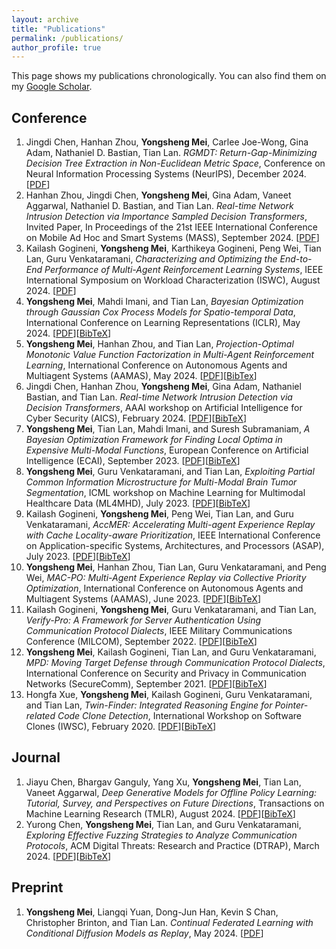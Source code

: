 ```yaml
---
layout: archive
title: "Publications"
permalink: /publications/
author_profile: true
---
```

This page shows my publications chronologically. You can also find them on my [Google Scholar](https://scholar.google.com/citations?user=y4Qyp24AAAAJ&hl=en).

Conference
------
1. Jingdi Chen, Hanhan Zhou, **Yongsheng Mei**, Carlee Joe-Wong, Gina Adam, Nathaniel D. Bastian, Tian Lan. *RGMDT: Return-Gap-Minimizing Decision Tree Extraction in Non-Euclidean Metric Space*, Conference on Neural Information Processing Systems (NeurIPS), December 2024. [[PDF](https://arxiv.org/pdf/2410.16517)]
2. Hanhan Zhou, Jingdi Chen, **Yongsheng Mei**, Gina Adam, Vaneet Aggarwal, Nathaniel D. Bastian, and Tian Lan. *Real-time Network Intrusion Detection via Importance Sampled Decision Transformers*, Invited Paper, In Proceedings of the 21st IEEE International Conference on Mobile Ad Hoc and Smart Systems (MASS), September 2024. [[PDF](https://ieeexplore.ieee.org/abstract/document/10723680)]
3. Kailash Gogineni, **Yongsheng Mei**, Karthikeya Gogineni, Peng Wei, Tian Lan, Guru Venkataramani, *Characterizing and Optimizing the End-to-End Performance of Multi-Agent Reinforcement Learning Systems*, IEEE International Symposium on Workload Characterization (ISWC), August 2024. [[PDF](https://bpb-us-w2.wpmucdn.com/web.seas.gwu.edu/dist/9/15/files/2024/08/IISWC_2024_Kailash.pdf)]
4. **Yongsheng Mei**, Mahdi Imani, and Tian Lan, *Bayesian Optimization through Gaussian Cox Process Models for Spatio-temporal Data*, International Conference on Learning Representations (ICLR), May 2024. [[PDF](https://ysmei97.github.io/files/papers/BO_GCP.pdf)][[BibTeX](http://ysmei97.github.io/files/bib/gcpbo.txt)]
5. **Yongsheng Mei**, Hanhan Zhou, and Tian Lan, *Projection-Optimal Monotonic Value Function Factorization in Multi-Agent Reinforcement Learning*, International Conference on Autonomous Agents and Multiagent Systems (AAMAS), May 2024. [[PDF](https://ysmei97.github.io/files/papers/QPRO.pdf)][[BibTex](http://ysmei97.github.io/files/bib/qpro.txt)]
6. Jingdi Chen, Hanhan Zhou, **Yongsheng Mei**, Gina Adam, Nathaniel Bastian, and Tian Lan. *Real-time Network Intrusion Detection via Decision Transformers*, AAAI workshop on Artificial Intelligence for Cyber Security (AICS), February 2024. [[PDF](https://arxiv.org/pdf/2312.07696.pdf)][[BibTeX](http://ysmei97.github.io/files/bib/realtime.txt)]
7. **Yongsheng Mei**, Tian Lan, Mahdi Imani, and Suresh Subramaniam, *A Bayesian Optimization Framework for Finding Local Optima in Expensive Multi-Modal Functions*, European Conference on Artificial Intelligence (ECAI), September 2023. [[PDF](https://arxiv.org/pdf/2210.06635.pdf)][[BibTeX](http://ysmei97.github.io/files/bib/bayesian.txt)]
8. **Yongsheng Mei**, Guru Venkataramani, and Tian Lan, *Exploiting Partial Common Information Microstructure for Multi-Modal Brain Tumor Segmentation*, ICML workshop on Machine Learning for Multimodal Healthcare Data (ML4MHD), July 2023. [[PDF](https://arxiv.org/pdf/2302.02521.pdf)][[BibTeX](http://ysmei97.github.io/files/bib/exploiting.txt)]
9. Kailash Gogineni, **Yongsheng Mei**, Peng Wei, Tian Lan, and Guru Venkataramani, *AccMER: Accelerating Multi-agent Experience Replay with Cache Locality-aware Prioritization*, IEEE International Conference on Application-specific Systems, Architectures, and Processors (ASAP), July 2023. [[PDF](https://arxiv.org/pdf/2306.00187.pdf)][[BibTeX](http://ysmei97.github.io/files/bib/accmer.txt)]
10. **Yongsheng Mei**, Hanhan Zhou, Tian Lan, Guru Venkataramani, and Peng Wei, *MAC-PO: Multi-Agent Experience Replay via Collective Priority Optimization*, International Conference on Autonomous Agents and Multiagent Systems (AAMAS), June 2023. [[PDF](https://arxiv.org/pdf/2302.10418.pdf)][[BibTeX](http://ysmei97.github.io/files/bib/macpo.txt)]
11. Kailash Gogineni, **Yongsheng Mei**, Guru Venkataramani, and Tian Lan, *Verify-Pro: A Framework for Server Authentication Using Communication Protocol Dialects*, IEEE Military Communications Conference (MILCOM), September 2022. [[PDF](https://ysmei97.github.io/files/papers/VP_MILCOM.pdf)][[BibTeX](http://ysmei97.github.io/files/bib/verifypro.txt)]
12. **Yongsheng Mei**, Kailash Gogineni, Tian Lan, and Guru Venkataramani, *MPD: Moving Target Defense through Communication Protocol Dialects*, International Conference on Security and Privacy in Communication Networks (SecureComm), September 2021. [[PDF](https://arxiv.org/pdf/2110.03798.pdf)][[BibTeX](http://ysmei97.github.io/files/bib/mpd.txt)]
13. Hongfa Xue, **Yongsheng Mei**, Kailash Gogineni, Guru Venkataramani, and Tian Lan, *Twin-Finder: Integrated Reasoning Engine for Pointer-related Code Clone Detection*, International Workshop on Software Clones (IWSC), February 2020. [[PDF](https://arxiv.org/pdf/1911.00561.pdf)][[BibTeX](http://ysmei97.github.io/files/bib/twinfinder.txt)]

Journal
------
1. Jiayu Chen, Bhargav Ganguly, Yang Xu, **Yongsheng Mei**, Tian Lan, Vaneet Aggarwal, *Deep Generative Models for Offline Policy Learning: Tutorial, Survey, and Perspectives on Future Directions*, Transactions on Machine Learning Research (TMLR), August 2024. [[PDF](https://arxiv.org/pdf/2402.13777.pdf)][[BibTeX](http://ysmei97.github.io/files/bib/deep.txt)]
2. Yurong Chen, **Yongsheng Mei**, Tian Lan, and Guru Venkataramani, *Exploring Effective Fuzzing Strategies to Analyze Communication Protocols*, ACM Digital Threats: Research and Practice (DTRAP), March 2024. [[PDF](https://dl.acm.org/doi/pdf/10.1145/3526088)][[BibTeX](http://ysmei97.github.io/files/bib/exploring.txt)]


Preprint
------
1. **Yongsheng Mei**, Liangqi Yuan, Dong-Jun Han, Kevin S Chan, Christopher Brinton, and Tian Lan. *Continual Federated Learning with Conditional Diffusion Models as Replay*, May 2024. [[PDF](https://arxiv.org/pdf/2411.06618v1)]

